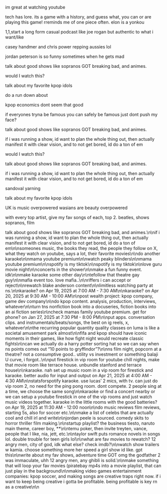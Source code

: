 im great at watching youtube

tech has lore. its a game with a history, and guess what, you can or are playing this game! rreminds me of one piece often. elon is a yonkou

1,1,start a long form casual podcast like joe rogan but authentic to what i want/like

casey handmer and chris power repping aussies lol

jordan peterson is so funny sometimes when he gets mad

talk about good shows like sopranos GOT breaking bad, and animes.

would I watch this?

talk about my favorite kpop idols

do a run down about

kpop economics dont seem that good

if everyones tryna be famous you can safely be famous just dont push my face?

talk about good shows like sopranos GOT breaking bad, and animes.

if i was running a show, id want to plan the whole thing out, then actually manifest it with clear vision, and to not get bored, id do a ton of em

would I watch this?

talk about good shows like sopranos GOT breaking bad, and animes.

if i was running a show, id want to plan the whole thing out, then actually manifest it with clear vision, and to not get bored, id do a ton of em

sandoval yarning

talk about my favorite kpop idols

UK is music overpowered
wasians are beauty overpowered

with every top artist, give my fav songs of each, top 2. beatles, shows sopranos, film

talk about good shows like sopranos GOT breaking bad, and animes.\n\nif i was running a show, id want to plan the whole thing out, then actually manifest it with clear vision, and to not get bored, id do a ton of em\n\nsomeones music, the books they read, the people they follow on X, what they watch on youtube, says a lot, their favorite movies\n\ndo another karaoke\n\nmama youtube premium\n\nwatch peaky blinders\n\nmama youtube premium\n\nspotify is my tiktok\n\nspotify is my tiktok\n\nlove guru movie night\n\nconcerts in the shower\n\nmake a fun funny event. idk\n\nmake karaoke some other day\n\ntefollow that theatre gay guy\n\nmafia event too. love mafia..\n\nriffers i can accept or reject\n\nrewatch blake anderson content\n\nlimitless watching party at ns.\n\nkaraoke? on Apr 19, 2025 at 7:00 AM - 7:30 AM\n\nkaraoke? on Apr 20, 2025 at 9:30 AM - 10:00 AM\n\npost wealth project: kpop company, game dev company\n\ndo kpop content. analysis, production, interviews, whatever\n\nturn tns nonfiction book into a docuseries, fiction books into an ai fiction series\n\ncheck mamas family youtube premium. get for phone? on Jan 27, 2025 at 7:30 PM - 8:00 PM\n\nput apps. conversation clips. and instrumentals/beats/songs, the best on ig reels, x, whatever\n\nthe recurring popular quantity quality classes on luma is like a societal amusement park almost\n\nfifa and kpop should have iconic moments in their games, like how fight night would recreate classic fights\n\ncan we actually do a harry potter sorting hat so we can say when ns points comes out “10 points to gryffindor”?\n\nns film night, popcorn at a theatre? not a consumptive good.. utility vs investment or something balaji U curve, i forgot..\n\nput firestick in vip room for youtube chill nights, make that movie room like terrace house. unbundle stanford and terrace house\n\nkaraoke. nah set up music room in a vip room for firestick and karaoke. better audio for input and output on Apr 21, 2025 at 4:00 AM - 4:30 AM\n\nstatsforspotify karaoke. use lucas’ 2 mics, with tv. can just do vip room 2, no need for the ping pong room. dont compete. 2 people sing at a time, we choose the same song\n\nkaraoke or find a concert nearby or we can setup a youtube firestick in one of the vip rooms and just watch music videos together. karaoke in the little rooms with the good batteries? on Apr 19, 2025 at 11:30 AM - 12:00 noon\n\ndo music reviews film reviews, starting 5s, also for soccer etc.\n\nmake a list of celebs that are actually cool and chill irl and write\n\njordan peele is sourced. comedy skits to horror thriller film making.\n\nstartup playlist? the business tiesto, naruto main theme, career boy, **\n\ntemu poker, then invite treyten, vance, people that I like, nia, jett, etc.\n\ntaylor swift puts romance novels in songs lol. double trouble for teen girls lol\n\nwhat are fav movies to rewatch? 12 angry men, city of god, idk what else? check imdb?\n\nwatch show trailers w kamia. choose something more her speed a girl show id like. gpt this\n\nwrite about my fav shows, adventure time GOT omg the godfather 2 was immaculate, uhh 12 angry men, any ghibli is solid.\n\nmake something that will loop your fav movies (piratebay mp4s into a movie playlist, that can just play in the background\n\nmaking video games entertainment companies: kpop soccer, and making songs are creative traps right now. if i want to keep being creative i gotta be profitable. being profitable is key rn as a creative\n\n